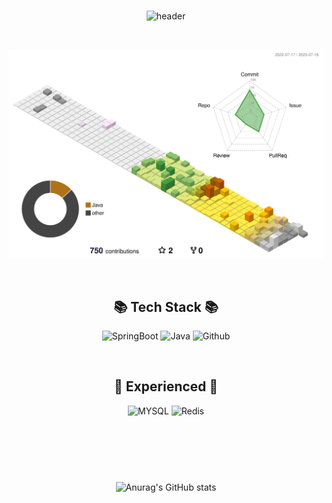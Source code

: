 <!--
**KimKiHyun0206/KimKiHyun0206** is a ✨ _special_ ✨ repository because its `README.md` (this file) appears on your GitHub profile.

Here are some ideas to get you started:

- 🔭 I’m currently working on ...
- 🌱 I’m currently learning ...
- 👯 I’m looking to collaborate on ...
- 🤔 I’m looking for help with ...
- 💬 Ask me about ...
- 📫 How to reach me: ...
- 😄 Pronouns: ...
- ⚡ Fun fact: ...
-->

<div align="center">


<br>

![header](https://capsule-render.vercel.app/api?type=cylinder&color=000000&height=150&section=header&text=KimKiHyun&fontColor=ffffff&fontSize=70&animation=fadeIn&fontAlignY=55)

<br>


![](./profile-3d-contrib/profile-south-season-animate.svg)

<br>


## 📚 Tech Stack 📚

<p>
      <img src="https://img.shields.io/badge/SpringBoot-%236DB33F.svg?style=for-the-badge&logo=Spring Boot&logoColor=white" alt="SpringBoot"/>
      <img src="https://img.shields.io/badge/JAVA-007396?style=for-the-badge&logo=java&logoColor=red" alt="Java">
      <img src="https://img.shields.io/badge/github-181717?style=for-the-badge&logo=github&logoColor=white" alt="Github">
</p>
<br>


## 📝 Experienced 📝

<p>
      <img src="https://img.shields.io/badge/mysql-%2300f.svg?style=for-the-badge&logo=mysql&logoColor=white" alt="MYSQL"/>
      <img src="https://img.shields.io/badge/redis-%23DD0031.svg?style=for-the-badge&logo=redis&logoColor=white" alt="Redis"/>
</p>

<br>



<div style="padding: 60px">

![Anurag's GitHub stats](https://github-readme-stats.vercel.app/api?username=KimKiHyun0206&show_icons=true&theme=tokyonight)

</div>

</div>

